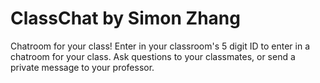 # ClassChat by Simon Zhang

Chatroom for your class! Enter in your classroom's 5 digit ID to enter in a chatroom for your class. Ask questions to your classmates, or send a private message to your professor.

